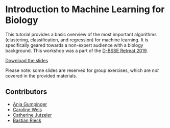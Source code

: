 # Introduction to Machine Learning for Biology

This tutorial provides a basic overview of the most important algorithms
(clustering, classification, and regression) for machine learning. It is
specifically geared towards a non-expert audience with a biology
background. This workshop was a part of the [D-BSSE Retreat
2019](https://bsse.ethz.ch/news-and-events/events/retreat-2019.html).

[Download the slides](Slides.pdf)

Please note: some slides are reserved for group exercises, which are
_not_ covered in the provided materials.

## Contributors

- [Anja Gumpinger](https://github.com/guanja)
- [Caroline Weis](https://github.com/cvweis)
- [Catherine Jutzeler](https://github.com/jutzca)
- [Bastian Rieck](https://github.com/Pseudomanifold)

